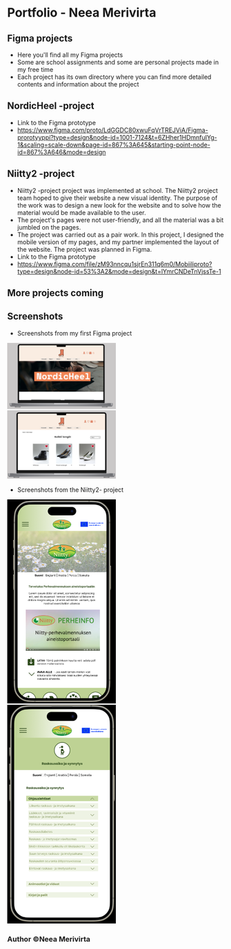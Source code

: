 # Portfolio - Neea Merivirta

## Figma projects

- Here you'll find all my Figma projects
- Some are school assignments and some are personal projects made in my free time
- Each project has its own directory where you can find more detailed contents and information about the project

## NordicHeel -project

- Link to the Figma prototype
- https://www.figma.com/proto/LdGGDC80xwuFqVrTREJViA/Figma-prorotyyppi?type=design&node-id=1001-7124&t=6ZHher1HDmnfuIYg-1&scaling=scale-down&page-id=867%3A645&starting-point-node-id=867%3A646&mode=design

## Niitty2 -project

- Niitty2 -project project was implemented at school. The Niitty2 project team hoped to give their website a new visual identity. The purpose of the work was to design a new look for the website and to solve how the material would be made available to the user.
- The project's pages were not user-friendly, and all the material was a bit jumbled on the pages.
- The project was carried out as a pair work. In this project, I designed the mobile version of my pages, and my partner implemented the layout of the website. The project was planned in Figma.
- Link to the Figma prototype
- https://www.figma.com/file/zM93nncqu1sjrEn311q6m0/Mobiiliproto?type=design&node-id=53%3A2&mode=design&t=lYmrCNDeTnVjssTe-1

## More projects coming

## Screenshots

- Screenshots from my first Figma project

<img src="./figma.png" alt="Figma project - NordicHeel" width="50%" />

<img src="./figma2.png" alt="Figma project - NordicHeel" width="50%" />

- Screenshots from the Niitty2- project
  
<img src="./niitty2.png" alt="Niitty2 project - Frontpage" height="50%" width="50%" />

<img src="./niitty2-2.png" alt="Niitty2 project - Material page" height="50%" width="50%" />

### Author ©Neea Merivirta
